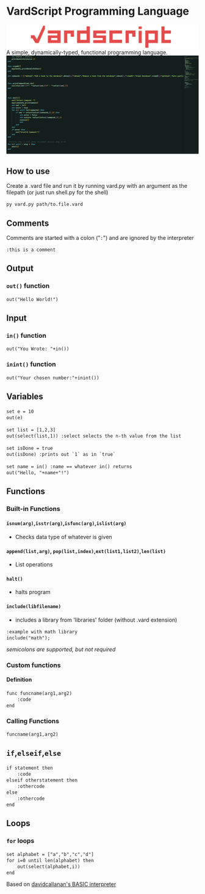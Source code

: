 # VardScript Programming Language
![Logo](/imgs/vardscript_text_new.png)
A simple, dynamically-typed, functional programming language.
![SampleScreenshot](/imgs/sample2.png)
## How to use
Create a .vard file and run it by running vard.py with an argument as the filepath (or just run shell.py for the shell)
```
py vard.py path/to.file.vard
```
## Comments
Comments are started with a colon ("`:`") and are ignored by the interpreter
```
:this is a comment
```
## Output
### `out()` function
```
out("Hello World!")
```
## Input
### `in()` function
```
out("You Wrote: "+in())
```
### `inint()` function
```
out("Your chosen number:"+inint())
```
## Variables
```
set e = 10
out(e)

set list = [1,2,3]
out(select(list,1)) :select selects the n-th value from the list

set isDone = true
out(isDone) :prints out `1` as in `true`

set name = in() :name == whatever in() returns
out("Hello, "+name+"!")
```
## Functions
### Built-in Functions
#### `isnum(arg)`,`isstr(arg)`,`isfunc(arg)`,`islist(arg)`
- Checks data type of whatever is given
#### `append(list,arg)`, `pop(list,index)`,`ext(list1,list2)`,`len(list)`
- List operations
#### `halt()`
- halts program
#### `include(libfilename)`
- includes a library from 'libraries' folder (without .vard extension)
```
:example with math library
include("math");
```

*semicolons are supported, but not required*

### Custom functions
#### Definition
```
func funcname(arg1,arg2)
    :code
end
```
### Calling Functions
```
funcname(arg1,arg2)
```
## `if`,`elseif`,`else`
```
if statement then
    :code
elseif otherstatement then
    :othercode
else
    :othercode
end
```
## Loops
### `for` loops
```
set alphabet = ["a","b","c","d"]
for i=0 until len(alphabet) then
    out(select(alphabet,i))
end
```

Based on [davidcallanan's BASIC interpreter](https://github.com/davidcallanan/py-myopl-code/tree/master?tab=readme-ov-file)
